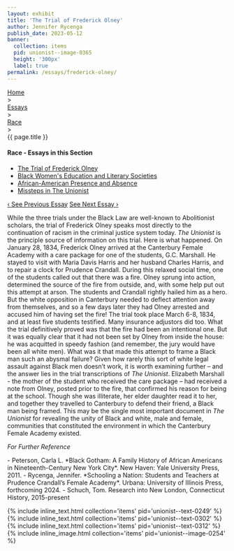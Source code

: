 ```yaml
---
layout: exhibit
title: 'The Trial of Frederick Olney'
author: Jennifer Rycenga
publish_date: 2023-05-12
banner:
  collection: items
  pid: unionist--image-0365
  height: '300px'
  label: true
permalink: /essays/frederick-olney/
---
```

<div class="breadcrumb">
<a href="/unionist/">Home</a>
<div class="caret"> &gt; </div>
<a href="/unionist/essays/">Essays</a>
<div class="caret"> &gt; </div>
<a href="
    /unionist/essays/frederick-olney/
  ">
   Race
     </a>
<div class="caret"> &gt; </div>
{{ page.title }}
</div>
<div class='section-nav-wrapper'>
<div class='section-nav'>
<h4>Race - Essays in this Section</h4>
<ul class="nav nav-pills">
  <li class="nav-item">
    <a class="nav-link active" href="/unionist/essays/frederick-olney/">The Trial of Frederick Olney</a>
  </li>
  <li class="nav-item">
    <a class="nav-link" href="/unionist/essays/black-womens-education-and-literary-societies/">Black Women's Education and Literary Societies</a>
  </li>
  <li class="nav-item">
    <a class="nav-link" href="/unionist/essays/african-american-presence-and-absence/">African-American Presence and Absence</a>
  </li>
  <li class="nav-item">
    <a class="nav-link" href="/unionist/essays/missteps/">Missteps in The Unionist</a>
  </li>
</ul>
<div class="pagination-nav">
<span class="pagination-link" id="prevlink"><a href="/unionist/essays/the-task-of-charles-c-burleigh/">‹ See Previous Essay</a></span>
<span class="pagination-link" id="nextlink"><a href="/unionist/essays/black-womens-education-and-literary-societies/">See Next Essay ›</a></span>
</div>
</div>
</div>

<p>While the three trials under the Black Law are well-known to Abolitionist scholars, the trial of Frederick Olney speaks most directly to the continuation of racism in the criminal justice system today. <em>The Unionist</em> is the principle source of information on this trial. Here is what happened. On January 28, 1834, Frederick Olney arrived at the Canterbury Female Academy with a care package for one of the students, G.C. Marshall. He stayed to visit with Maria Davis Harris and her husband Charles Harris, and to repair a clock for Prudence Crandall. During this relaxed social time, one of the students called out that there was a fire. Olney sprung into action, determined the source of the fire from outside, and, with some help put out this attempt at arson. The students and Crandall rightly hailed him as a hero. But the white opposition in Canterbury needed to deflect attention away from themselves, and so a few days later they had Olney arrested and accused him of having set the fire! The trial took place March 6-8, 1834, and at least five students testified. Many insurance adjustors did too. What the trial definitively proved was that the fire had been an intentional one. But it was equally clear that it had not been set by Olney from inside the house: he was acquitted in speedy fashion (and remember, the jury would have been all white men). What was it that made this attempt to frame a Black man such an abysmal failure? Given how rarely this sort of white legal assault against Black men doesn’t work, it is worth examining further – and the answer lies in the trial transcriptions of <em>The Unionist</em>. Elizabeth Marshall  - the mother of the student who received the care package – had received a note from Olney, posted prior to the fire, that confirmed his reason for being at the school. Though she was illiterate, her elder daughter read it to her, and together they travelled to Canterbury to defend their friend, a Black man being framed. This may be the single most important document in <em>The Unionist</em> for revealing the unity of Black and white, male and female, communities that constituted the environment in which the Canterbury Female Academy existed.</p>

<p><em>For Further Reference</em></p>  
- Peterson, Carla L. *Black Gotham: A Family History of African Americans in Nineteenth-Century New York City*. New Haven: Yale University Press, 2011.
- Rycenga, Jennifer. *Schooling a Nation: Students and Teachers at Prudence Crandall’s Female Academy*. Urbana: University of Illinois Press, forthcoming 2024.
- Schuch, Tom. Research into New London, Connecticut History, 2015-present

{% include inline_text.html collection='items' pid='unionist--text-0249' %}
{% include inline_text.html collection='items' pid='unionist--text-0302' %}
{% include inline_text.html collection='items' pid='unionist--text-0312' %}
{% include inline_image.html collection='items' pid='unionist--image-0254' %}
